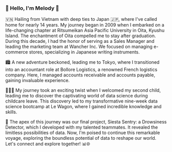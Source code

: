 ### 👋 Hello, I'm Melody 🌸

<!--
**Mldng/Mldng** is a ✨ _special_ ✨ repository because its `README.md` (this file) appears on your GitHub profile.

Here are some ideas to get you started:

- 🔭 I’m currently working on ...
- 🌱 I’m currently learning ...
- 👯 I’m looking to collaborate on ...
- 🤔 I’m looking for help with ...
- 💬 Ask me about ...
- 📫 How to reach me: ...
- 😄 Pronouns: ...
- ⚡ Fun fact: ...
-->


🇻🇳 Hailing from Vietnam with deep ties to Japan 🇯🇵, where I've called home for nearly 14 years. My journey began in 2009 when I embarked on a life-changing chapter at Ritsumeikan Asia Pacific University in Oita, Kyushu Island. The enchantment of Oita compelled me to stay after graduation. During this decade, I had the honor of serving as a Sales Manager and leading the marketing team at Wancher Inc. We focused on managing e-commerce stores, specializing in Japanese writing instruments.

🏙️ A new adventure beckoned, leading me to Tokyo, where I transitioned into an accountant role at Bollore Logistics, a renowned French logistics company. Here, I managed accounts receivable and accounts payable, gaining invaluable experience.

👩‍👧‍👦 My journey took an exciting twist when I welcomed my second child, leading me to discover the captivating world of data science during childcare leave. This discovery led to my transformative nine-week data science bootcamp at Le Wagon, where I gained incredible knowledge and skills.

🚀 The apex of this journey was our final project, Siesta Sentry: a Drowsiness Detector, which I developed with my talented teammates. It revealed the limitless possibilities of data. Now, I'm poised to continue this remarkable voyage, exploring the boundless potential of data to reshape our world. Let's connect and explore together! 📊🌐
